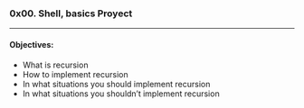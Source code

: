 ### 0x00. Shell, basics Proyect  
---  
#### Objectives:  
- What is recursion  
- How to implement recursion  
- In what situations you should implement recursion  
- In what situations you shouldn’t implement recursion  
